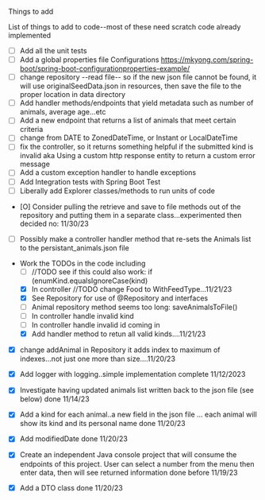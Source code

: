 Things to add

List of things to add to code--most of these need scratch code already implemented
- [ ] Add all the unit tests
- [ ] Add a global properties file  Configurations https://mkyong.com/spring-boot/spring-boot-configurationproperties-example/
- [ ] change repository --read file-- so if the new json file cannot be found, it will use originalSeedData.json in resources, then save the file to the proper location in data directory
- [ ] Add handler methods/endpoints that yield metadata such as number of animals, average age...etc
- [ ] Add a new endpoint that returns a list of animals that meet certain criteria
- [ ] change from DATE to ZonedDateTime, or Instant or LocalDateTime
- [ ] fix the controller, so it returns something helpful if the submitted kind is invalid aka Using a custom http response entity to return a custom error message 
- [ ] Add a custom exception handler to handle exceptions
- [ ] Add Integration tests with Spring Boot Test
- [ ] Liberally add Explorer classes/methods to run units of code
- [O] Consider pulling the retrieve and save to file methods out of the repository and putting them in a separate class...experimented then decided no: 11/30/23
- [ ] Possibly make a controller handler method that re-sets the Animals list to the persistant_animals.json file
- Work the TODOs in the code including
  - [ ] //TODO see if this could also work:  if (enumKind.equalsIgnoreCase(kind)
  - [X] In controller //TODO change Food to WithFeedType...11/21/23
  - [X] See Repository for use of @Repository and interfaces
  - [ ] Animal repository method seems too long: saveAnimalsToFile()
  - [ ] In controller handle invalid kind
  - [ ] In controller handle invalid id coming in
  - [X] Add handler method to retun all valid kinds....11/21/23
- [X] change addAnimal in Repository it adds index to maximum of indexes...not just one more than size....11/20/23
- [X] Add logger with logging..simple implementation complete 11/12/2023
- [X] Investigate having updated animals list written back to the json file (see below) done 11/14/23
- [X] Add a kind for each animal..a new field in the json file ... each animal will show its kind and its personal name done 11/20/23
- [X] Add modifiedDate done 11/20/23
- [X] Create an independent Java console project that will consume the endpoints of this project.  User can select a number from the menu then enter data, then will see returned information done before 11/19/23
- [X] Add a DTO class done 11/20/23

